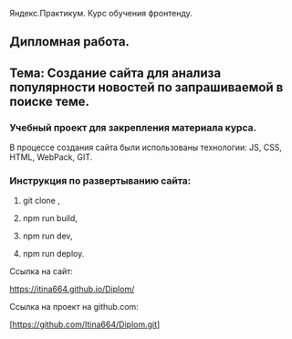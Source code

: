 Яндекс.Практикум. Курс обучения фронтенду.

## Дипломная работа.

## Тема: Создание сайта для анализа популярности новостей по запрашиваемой в поиске теме.

### Учебный проект для закрепления материала курса.

В процессе создания сайта были использованы технологии: JS, CSS, HTML, WebPack, GIT.

### Инструкция по развертыванию сайта:

1. git clone <name of repository>,
  
2. npm run build,

3. npm run dev,

4. npm run deploy.


Ссылка на сайт:

https://itina664.github.io/Diplom/

Ссылка на проект на github.com:

[https://github.com/Itina664/Diplom.git]
